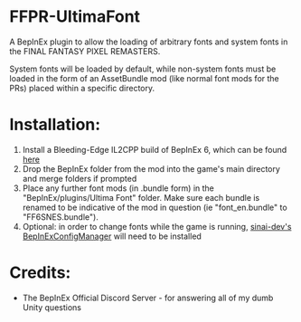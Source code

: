 # FFPR-UltimaFont
A BepInEx plugin to allow the loading of arbitrary fonts and system fonts in the FINAL FANTASY PIXEL REMASTERS. 

System fonts will be loaded by default, while non-system fonts must be loaded in the form of an AssetBundle mod (like normal font mods for the PRs) placed within a specific directory.


# Installation:
1. Install a Bleeding-Edge IL2CPP build of BepInEx 6, which can be found [here](https://builds.bepis.io/projects/bepinex_be)
2. Drop the BepInEx folder from the mod into the game's main directory and merge folders if prompted
3. Place any further font mods (in .bundle form) in the "BepInEx/plugins/Ultima Font" folder. Make sure each bundle is renamed to be indicative of the mod in question (ie "font_en.bundle" to "FF6SNES.bundle").
4. Optional: in order to change fonts while the game is running, [sinai-dev's BepInExConfigManager](https://github.com/sinai-dev/BepInExConfigManager) will need to be installed

# Credits:
* The BepInEx Official Discord Server - for answering all of my dumb Unity questions

